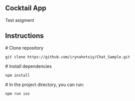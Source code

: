 ## Cocktail App

Test asigment

## Instructions

\# Clone repository

```
git clone https://github.com/irynahotsiy/Chat_Sample.git
```

\# Install dependencies

```
npm install
```

\# In the project directory, you can run:

```
npm run ios
```
